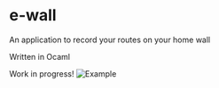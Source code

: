 # e-wall

An application to record your routes on your home wall

Written in Ocaml

Work in progress! 
![Example](https://user-images.githubusercontent.com/34110029/116443885-79da4900-a854-11eb-89ba-5b0f59f746d7.gif)
